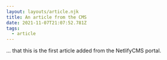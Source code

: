 ```yaml
---
layout: layouts/article.njk
title: An article from the CMS
date: 2021-11-07T21:07:52.781Z
tags:
  - article
---
```


... that this is the first article added from the NetlifyCMS portal.